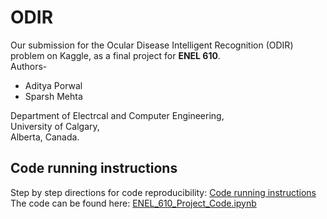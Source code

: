 # ODIR
Our submission for the Ocular Disease Intelligent Recognition (ODIR) problem on Kaggle, as a final project for **ENEL 610**.  
Authors-
- Aditya Porwal
- Sparsh Mehta 

Department of Electrcal and Computer Engineering,  
University of Calgary,  
Alberta, Canada.

## Code running instructions
Step by step directions for code reproducibility: [Code running instructions](https://colab.research.google.com/drive/13IOan0hpZ8_5nHlWfUlhbJf_Lvoiaj9i)  
The code can be found here: [ENEL_610_Project_Code.ipynb](https://colab.research.google.com/drive/1dsFxwebzoSs0Uki68KOG4E5cDQfKKVS4#scrollTo=RydKVFr7l40E)
